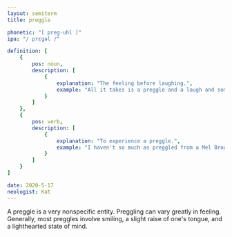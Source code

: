 ```yaml
---
layout: semiterm
title: preggle

phonetic: "[ preg-uhl ]"
ipa: "/ prɛɡəl /"

definition: [
	{
		pos: noun,
		description: [
			{
				explanation: "The feeling before laughing.",
				example: "All it takes is a preggle and a laugh and someone could hear you."
			}
		]
	},
	{
		pos: verb,
		description: [
			{
				explanation: "To experience a preggle.",
				example: "I haven't so much as preggled from a Mel Brooks movie in years."
			}
		]
	}
]

date: 2020-5-17
neologist: Kat
---
```


A preggle is a very nonspecific entity. Preggling can vary greatly in feeling. Generally, most preggles involve smiling, a slight raise of one's tongue, and a lighthearted state of mind.